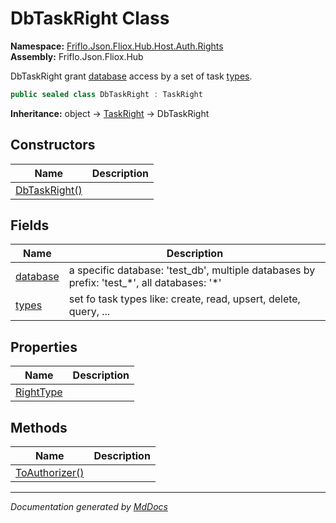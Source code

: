 ﻿<!--  
  <auto-generated>   
    The contents of this file were generated by a tool.  
    Changes to this file may be list if the file is regenerated  
  </auto-generated>   
-->

# DbTaskRight Class

**Namespace:** [Friflo.Json.Fliox.Hub.Host.Auth.Rights](../index.md)  
**Assembly:** Friflo.Json.Fliox.Hub

DbTaskRight grant [database](fields/database.md) access by a set of task [types](fields/types.md). 

```csharp
public sealed class DbTaskRight : TaskRight
```

**Inheritance:** object → [TaskRight](../TaskRight/index.md) → DbTaskRight

## Constructors

| Name                                   | Description |
| -------------------------------------- | ----------- |
| [DbTaskRight()](constructors/index.md) |             |

## Fields

| Name                           | Description                                                                                    |
| ------------------------------ | ---------------------------------------------------------------------------------------------- |
| [database](fields/database.md) | a specific database: 'test\_db', multiple databases by prefix: 'test\_\*', all databases: '\*' |
| [types](fields/types.md)       | set fo task types like: create, read, upsert, delete, query, ...                               |

## Properties

| Name                                 | Description |
| ------------------------------------ | ----------- |
| [RightType](properties/RightType.md) |             |

## Methods

| Name                                      | Description |
| ----------------------------------------- | ----------- |
| [ToAuthorizer()](methods/ToAuthorizer.md) |             |

___

*Documentation generated by [MdDocs](https://github.com/ap0llo/mddocs)*
